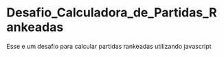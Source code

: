 # Desafio_Calculadora_de_Partidas_Rankeadas
Esse e um desafio para calcular partidas rankeadas utilizando javascript
